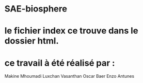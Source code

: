 # SAE-biosphere
# le fichier index ce trouve dans le dossier html.
# ce travail à été réalisé par :
Makine Mhoumadi
Luxchan Vasanthan
Oscar Baer
Enzo Antunes
